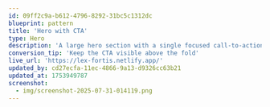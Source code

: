 ```yaml
---
id: 09ff2c9a-b612-4796-8292-31bc5c1312dc
blueprint: pattern
title: 'Hero with CTA'
type: Hero
description: 'A large hero section with a single focused call-to-action'
conversion_tip: 'Keep the CTA visible above the fold'
live_url: 'https://lex-fortis.netlify.app/'
updated_by: cd27ecfa-11ec-4866-9a13-d9326cc63b21
updated_at: 1753949787
screenshot:
  - img/screenshot-2025-07-31-014119.png
---
```

